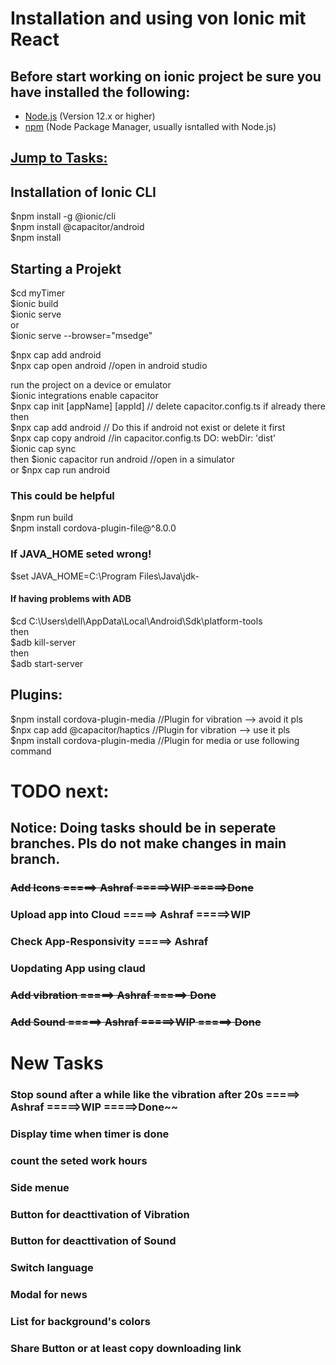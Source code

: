 # Installation and using von Ionic mit React

## Before start working on ionic project be sure you have installed the following:
- [Node.js](https://nodejs.org/) (Version 12.x or higher)
- [npm](https://www.npmjs.com/) (Node Package Manager, usually isntalled with Node.js)

## [Jump to Tasks:](#tasks) 

## Installation of Ionic CLI
$npm install -g @ionic/cli  
$npm install @capacitor/android  
$npm install  

## Starting a Projekt  
$cd myTimer  
$ionic build  
$ionic serve  
or  
$ionic serve --browser="msedge"  

$npx cap add android  
$npx cap open android           //open in android studio  


run the project on a device or emulator  
$ionic integrations enable capacitor  
$npx cap init [appName] [appId]  // delete capacitor.config.ts if already there  
then  
$npx cap add android            // Do this if android not exist or delete it first   
$npx cap copy android           //in capacitor.config.ts DO: webDir: 'dist'  
$ionic cap sync  
then
$ionic capacitor run android    //open in a simulator  
or 
$npx cap run android  

### This could be helpful  
$npm run build  
$npm install cordova-plugin-file@^8.0.0

### If JAVA_HOME seted wrong!  
$set JAVA_HOME=C:\Program Files\Java\jdk-<version>  

#### If having problems with ADB  
$cd C:\Users\dell\AppData\Local\Android\Sdk\platform-tools  
then  
$adb kill-server   
then  
$adb start-server  


## Plugins:  
$npm install cordova-plugin-media        //Plugin for vibration --> avoid it pls  
$npx cap add @capacitor/haptics      //Plugin for vibration --> use it pls  
$npm install cordova-plugin-media        //Plugin for media or use following command  


<a id="tasks"></a> 
# TODO next:

## Notice: Doing tasks should be in seperate branches. Pls do not make changes in main branch.  

### ~~Add Icons                    =====> Ashraf  =====>WIP =====>Done~~  
### Upload app into Cloud       =====> Ashraf  =====>WIP
### Check App-Responsivity      =====> Ashraf  
### Uopdating App using claud  
### ~~Add vibration               =====> Ashraf  =====> Done~~
### ~~Add Sound                   =====> Ashraf  =====>WIP =====> Done~~  


# New Tasks  
### Stop sound after a while like the vibration after 20s =====> Ashraf  =====>WIP =====>Done~~  
### Display time when timer is done
### count the seted work hours
### Side menue
### Button for deacttivation of Vibration
### Button for deacttivation of Sound
### Switch language
### Modal for news
### List for background's colors
### Share Button or at least copy downloading link


